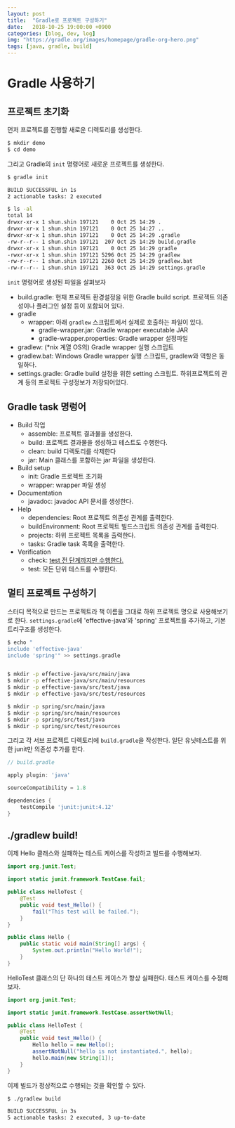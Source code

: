 ```yaml
---
layout: post
title:  "Gradle로 프로젝트 구성하기"
date:   2018-10-25 19:00:00 +0900
categories: [blog, dev, log]
img: "https://gradle.org/images/homepage/gradle-org-hero.png"
tags: [java, gradle, build]
---
```


# Gradle 사용하기

## 프로젝트 초기화

먼저 프로젝트를 진행할 새로운 디렉토리를 생성한다.

```bash
$ mkdir demo
$ cd demo
```

그리고 Gradle의 `init` 명령어로 새로운 프로젝트를 생성한다.

```bash
$ gradle init

BUILD SUCCESSFUL in 1s
2 actionable tasks: 2 executed

$ ls -al
total 14
drwxr-xr-x 1 shun.shin 197121    0 Oct 25 14:29 .
drwxr-xr-x 1 shun.shin 197121    0 Oct 25 14:27 ..
drwxr-xr-x 1 shun.shin 197121    0 Oct 25 14:29 .gradle
-rw-r--r-- 1 shun.shin 197121  207 Oct 25 14:29 build.gradle
drwxr-xr-x 1 shun.shin 197121    0 Oct 25 14:29 gradle
-rwxr-xr-x 1 shun.shin 197121 5296 Oct 25 14:29 gradlew
-rw-r--r-- 1 shun.shin 197121 2260 Oct 25 14:29 gradlew.bat
-rw-r--r-- 1 shun.shin 197121  363 Oct 25 14:29 settings.gradle
```

`init` 명령어로 생성된 파일을 살펴보자

* build.gradle:  현재 프로젝트 환경설정을 위한 Gradle build script. 프로젝트 의존성이나 플러그인 설정 등이 포함되어 있다.
* gradle
  * wrapper: 아래 `gradlew` 스크립트에서 실제로 호출하는 파일이 있다.
      * gradle-wrapper.jar: Gradle wrapper executable JAR
      * gradle-wrapper.properties: Gradle wrapper 설정파일
* gradlew: (*nix 계열 OS의) Gradle wrapper 실행 스크립트
* gradlew.bat: Windows Gradle wrapper 실행 스크립트, gradlew와 역할은 동일하다.
* settings.gradle: Gradle build 설정을 위한 setting 스크립트. 하위프로젝트의 관계 등의 프로젝트 구성정보가 저장되어있다.

## Gradle task 명렁어

* Build 작업
  * assemble: 프로젝트 결과물을 생성한다.
  * build: 프로젝트 결과물을 생성하고 테스트도 수행한다.
  * clean: build 디렉토리를 삭제한다
  * jar: Main 클래스를 포함하는 jar 파일을 생성한다.
* Build setup
  * init: Gradle 프로젝트 초기화
  * wrapper: wrapper 파일 생성
* Documentation
  * javadoc: javadoc API 문서를 생성한다.
* Help
  * dependencies: Root 프로젝트 의존성 관계를 출력한다.
  * buildEnvironment: Root 프로젝트 빌드스크립트 의존성 관계를 출력한다.
  * projects: 하위 프로젝트 목록을 출력한다.
  * tasks: Gradle task 목록을 출력한다.
* Verification
  * check: [test 전 단계까지만 수행한다.](https://stackoverflow.com/questions/50104666/gradle-difference-between-test-and-check)
  * test: 모든 단위 테스트를 수행한다.

## 멀티 프로젝트 구성하기

스터디 목적으로 만드는 프로젝트라 책 이름을 그대로 하위 프로젝트 명으로 사용해보기로 한다. 
`settings.gradle`에 'effective-java'와 'spring' 프로젝트를 추가하고, 기본 트리구조를 생성한다.

```bash
$ echo "
include 'effective-java'
include 'spring'" >> settings.gradle


$ mkdir -p effective-java/src/main/java
$ mkdir -p effective-java/src/main/resources
$ mkdir -p effective-java/src/test/java
$ mkdir -p effective-java/src/test/resources

$ mkdir -p spring/src/main/java
$ mkdir -p spring/src/main/resources
$ mkdir -p spring/src/test/java
$ mkdir -p spring/src/test/resources
```

그리고 각 서브 프로젝트 디렉토리에 `build.gradle`을 작성한다.
일단 유닛테스트를 위한 junit만 의존성 추가를 한다.

```groovy
// build.gradle

apply plugin: 'java'

sourceCompatibility = 1.8

dependencies {
    testCompile 'junit:junit:4.12'
}
```

## ./gradlew build!

이제 Hello 클래스와 실패하는 테스트 케이스를 작성하고 빌드를 수행해보자.

```java
import org.junit.Test;

import static junit.framework.TestCase.fail;

public class HelloTest {
    @Test
    public void test_Hello() {
        fail("This test will be failed.");
    }
}
```

```java
public class Hello {
    public static void main(String[] args) {
        System.out.println("Hello World!");
    }
}
```

HelloTest 클래스의 단 하나의 테스트 케이스가 항상 실패한다.
테스트 케이스를 수정해보자.

```java
import org.junit.Test;

import static junit.framework.TestCase.assertNotNull;

public class HelloTest {
    @Test
    public void test_Hello() {
        Hello hello = new Hello();
        assertNotNull("hello is not instantiated.", hello);
        hello.main(new String[1]);
    }
}
```

이제 빌드가 정상적으로 수행되는 것을 확인할 수 있다.

```bash
$ ./gradlew build

BUILD SUCCESSFUL in 3s
5 actionable tasks: 2 executed, 3 up-to-date
```
